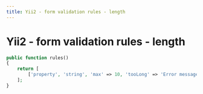 ```yaml
---
title: Yii2 - form validation rules - length
---
```


<h1 class="header">Yii2 - form validation rules - length</h1>

```php
public function rules()
{
    return [
        ['property', 'string', 'max' => 10, 'tooLong' => 'Error message']
    ];
}
```